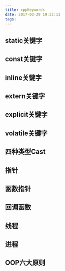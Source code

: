```yaml
---
title: cppKeywords
date: 2017-03-29 19:32:11
tags:
---
```

## static关键字


## const关键字

## inline关键字

## extern关键字

## explicit关键字


## volatile关键字


## 四种类型Cast


## 指针


## 函数指针


## 回调函数


## 线程

## 进程


## OOP六大原则

